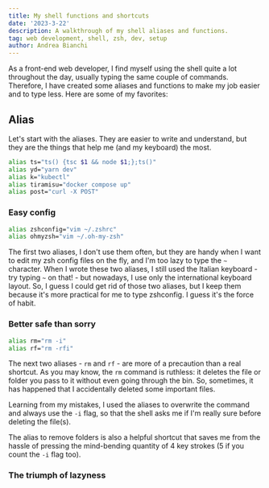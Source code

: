 ```yaml
---
title: My shell functions and shortcuts
date: '2023-3-22'
description: A walkthrough of my shell aliases and functions.
tag: web development, shell, zsh, dev, setup
author: Andrea Bianchi
---
```


As a front-end web developer, I find myself using the shell quite a lot throughout the day, usually typing the same couple of commands. Therefore, I have created some aliases and functions to make my job easier and to type less. Here are some of my favorites:

## Alias

Let's start with the aliases. They are easier to write and understand, but they are the things that help me (and my keyboard) the most.

```sh
alias ts="ts() {tsc $1 && node $1;};ts()"
alias yd="yarn dev"
alias k="kubectl"
alias tiramisu="docker compose up"
alias post="curl -X POST"
```

### Easy config

```sh
alias zshconfig="vim ~/.zshrc"
alias ohmyzsh="vim ~/.oh-my-zsh"
```

The first two aliases, I don't use them often, but they are handy when I want to edit my zsh config files on the fly, and I'm too lazy to type the `~` character. When I wrote these two aliases, I still used the Italian keyboard - try typing `~` on that! - but nowadays, I use only the international keyboard layout. So, I guess I could get rid of those two aliases, but I keep them because it's more practical for me to type zshconfig. I guess it's the force of habit.

### Better safe than sorry

```sh
alias rm="rm -i"
alias rf="rm -rfi"
```

The next two aliases - `rm` and `rf` - are more of a precaution than a real shortcut. As you may know, the `rm` command is ruthless: it deletes the file or folder you pass to it without even going through the bin. So, sometimes, it has happened that I accidentally deleted some important files.

Learning from my mistakes, I used the aliases to overwrite the command and always use the `-i` flag, so that the shell asks me if I'm really sure before deleting the file(s).

The alias to remove folders is also a helpful shortcut that saves me from the hassle of pressing the mind-bending quantity of 4 key strokes (5 if you count the `-i` flag too).

### The triumph of lazyness
